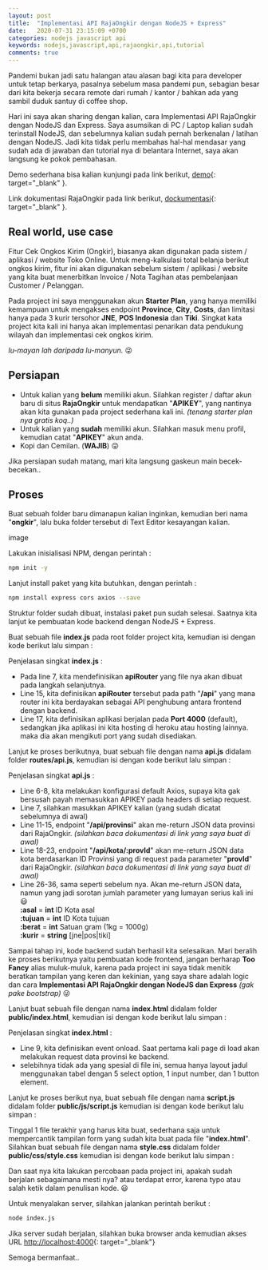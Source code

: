 ```yaml
---
layout: post
title:  "Implementasi API RajaOngkir dengan NodeJS + Express"
date:   2020-07-31 23:15:09 +0700
categories: nodejs javascript api
keywords: nodejs,javascript,api,rajaongkir,api,tutorial
comments: true
---
```

Pandemi bukan jadi satu halangan atau alasan bagi kita para developer untuk tetap berkarya, pasalnya sebelum masa pandemi pun, sebagian besar dari kita bekerja secara remote dari rumah / kantor / bahkan ada yang sambil duduk santuy di coffee shop.

Hari ini saya akan sharing dengan kalian, cara Implementasi API RajaOngkir dengan NodeJS dan Express. Saya asumsikan di PC / Laptop kalian sudah terinstall NodeJS, dan sebelumnya kalian sudah pernah berkenalan / latihan dengan NodeJS. Jadi kita tidak perlu membahas hal-hal mendasar yang sudah ada di jawaban dan tutorial nya di belantara Internet, saya akan langsung ke pokok pembahasan.

Demo sederhana bisa kalian kunjungi pada link berikut, [demo](https://kotaksabun.herokuapp.com/rajaongkir.html){: target="_blank" }.

Link dokumentasi RajaOngkir pada link berikut, [dockumentasi](https://rajaongkir.com/dokumentasi){: target="_blank" }.

## Real world, use case

Fitur Cek Ongkos Kirim (Ongkir), biasanya akan digunakan pada sistem / aplikasi / website Toko Online. Untuk meng-kalkulasi total belanja berikut ongkos kirim, fitur ini akan digunakan sebelum sistem / aplikasi / website yang kita buat menerbitkan Invoice / Nota Tagihan atas pembelanjaan Customer / Pelanggan.

Pada project ini saya menggunakan akun **Starter Plan**, yang hanya memiliki kemampuan untuk mengakses endpoint **Province**, **City**, **Costs**, dan limitasi hanya pada 3 kurir tersohor **JNE**, **POS Indonesia** dan **Tiki**. Singkat kata project kita kali ini hanya akan implementasi penarikan data pendukung wilayah dan implementasi cek ongkos kirim.

_lu-mayan lah daripada lu-manyun._ 😜

## Persiapan

* Untuk kalian yang **belum** memiliki akun. Silahkan register / daftar akun baru di situs **RajaOngkir** untuk mendapatkan "**APIKEY**", yang nantinya akan kita gunakan pada project sederhana kali ini. _(tenang starter plan nya gratis koq..)_
* Untuk kalian yang **sudah** memiliki akun. Silahkan masuk menu profil, kemudian catat "**APIKEY**" akun anda.
* Kopi dan Cemilan. (**WAJIB**) 😜

Jika persiapan sudah matang, mari kita langsung gaskeun main becek-becekan..

## Proses

Buat sebuah folder baru dimanapun kalian inginkan, kemudian beri nama "**ongkir**", lalu buka folder tersebut di Text Editor kesayangan kalian.

image

Lakukan inisialisasi NPM, dengan perintah :

```bash
npm init -y
```

Lanjut install paket yang kita butuhkan, dengan perintah :

```bash
npm install express cors axios --save
```

Struktur folder sudah dibuat, instalasi paket pun sudah selesai. Saatnya kita lanjut ke pembuatan kode backend dengan NodeJS + Express.

Buat sebuah file **index.js** pada root folder project kita, kemudian isi dengan kode berikut lalu simpan :

<script src="https://gist.github.com/cikaldev/fa7d2327d7e92b28642d7c1f066c1071.js"></script>

Penjelasan singkat **index.js** :

* Pada line 7, kita mendefinisikan **apiRouter** yang file nya akan dibuat pada langkah selanjutnya.
* Line 15, kita definisikan **apiRouter** tersebut pada path "**/api**" yang mana router ini kita berdayakan sebagai API penghubung antara frontend dengan backend.
* Line 17, kita definisikan aplikasi berjalan pada **Port 4000** (default), sedangkan jika aplikasi ini kita hosting di heroku atau hosting lainnya. maka dia akan mengikuti port yang sudah disediakan.

Lanjut ke proses berikutnya, buat sebuah file dengan nama **api.js** didalam folder **routes/api.js**, kemudian isi dengan kode berikut lalu simpan :

<script src="https://gist.github.com/cikaldev/af392aa593e364a4d953b625bd81b118.js"></script>

Penjelasan singkat **api.js** :

* Line 6-8, kita melakukan konfigurasi default Axios, supaya kita gak bersusah payah memasukkan APIKEY pada headers di setiap request.
* Line 7, silahkan masukkan APIKEY kalian (yang sudah dicatat sebelumnya di awal)
* Line 11-15, endpoint "**/api/provinsi**" akan me-return JSON data provinsi dari RajaOngkir. _(silahkan baca dokumentasi di link yang saya buat di awal)_
* Line 18-23, endpoint "**/api/kota/:provId**" akan me-return JSON data kota berdasarkan ID Provinsi yang di request pada parameter "**provId**" dari RajaOngkir. _(silahkan baca dokumentasi di link yang saya buat di awal)_
* Line 26-36, sama seperti sebelum nya. Akan me-return JSON data, namun yang jadi sorotan jumlah parameter yang lumayan serius kali ini 😃<br>
**:asal** = **int** ID Kota asal<br>
**:tujuan** = **int** ID Kota tujuan<br>
**:berat** = **int** Satuan gram (1kg = 1000g)<br>
**:kurir** = **string** [jne|pos|tiki]

Sampai tahap ini, kode backend sudah berhasil kita selesaikan. Mari beralih ke proses berikutnya yaitu pembuatan kode frontend, jangan berharap **Too Fancy** alias muluk-muluk, karena pada project ini saya tidak menitik beratkan tampilan yang keren dan kekinian, yang saya share adalah logic dan cara **Implementasi API RajaOngkir dengan NodeJS dan Express** _(gak pake bootstrap)_ 😜

Lanjut buat sebuah file dengan nama **index.html** didalam folder **public/index.html**, kemudian isi dengan kode berikut lalu simpan :

<script src="https://gist.github.com/cikaldev/de65b5f337a87f19d4c9408e1416a8c0.js"></script>

Penjelasan singkat **index.html** :

* Line 9, kita definisikan event onload. Saat pertama kali page di load akan melakukan request data provinsi ke backend.
* selebihnya tidak ada yang spesial di file ini, semua hanya layout jadul menggunakan tabel dengan 5 select option, 1 input number, dan 1 button element.

Lanjut ke proses berikut nya, buat sebuah file dengan nama **script.js** didalam folder **public/js/script.js** kemudian isi dengan kode berikut lalu simpan :

<script src="https://gist.github.com/cikaldev/ba009f6e26f223673fc758fb1613e7c4.js"></script>

Tinggal 1 file terakhir yang harus kita buat, sederhana saja untuk mempercantik tampilan form yang sudah kita buat pada file "**index.html**". Silahkan buat sebuah file dengan nama **style.css** didalam folder **public/css/style.css** kemudian isi dengan kode berikut lalu simpan :

<script src="https://gist.github.com/cikaldev/17056b6baf2df81822ef33c7951803ae.js"></script>

Dan saat nya kita lakukan percobaan pada project ini, apakah sudah berjalan sebagaimana mesti nya? atau terdapat error, karena typo atau salah ketik dalam penulisan kode. 😃

Untuk menyalakan server, silahkan jalankan perintah berikut :

```bash
node index.js
```

Jika server sudah berjalan, silahkan buka browser anda kemudian akses URL <http://localhost:4000>{: target="_blank"}

Semoga bermanfaat..